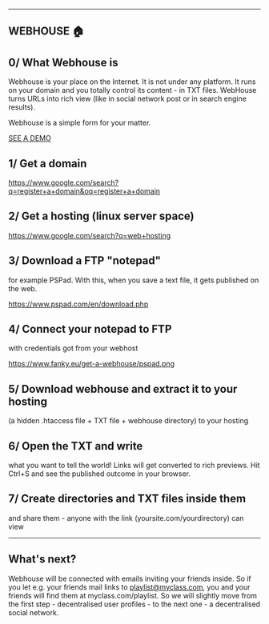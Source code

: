 
-----------
WEBHOUSE 🏠
-----------

0/ What Webhouse is
-------------------

   Webhouse is your place on the Internet. It is not under any platform. It runs on your domain and you totally control its content - in TXT files. WebHouse turns URLs into rich view (like in social network post or in search engine results).
   
   Webhouse is a simple form for your matter.


[SEE A DEMO](https://whdemo.fanky.eu/)

1/ Get a domain
---------------
https://www.google.com/search?q=register+a+domain&oq=register+a+domain

2/ Get a hosting (linux server space)
-------------------------------------

https://www.google.com/search?q=web+hosting

3/ Download a FTP "notepad"
---------------------------
for example PSPad. With this, when you save a text file, it gets published on the web.

https://www.pspad.com/en/download.php
   
4/ Connect your notepad to FTP
------------------------------
with credentials got from your webhost

https://www.fanky.eu/get-a-webhouse/pspad.png

5/ Download webhouse and extract it to your hosting
---------------------------------------------------
(a hidden .htaccess file + TXT file + webhouse directory) to your hosting


6/ Open the TXT and write
-------------------------
what you want to tell the world! Links will get converted to rich previews. Hit Ctrl+S and see the published outcome in your browser.

7/ Create directories and TXT files inside them
-----------------------------------------------
and share them - anyone with the link (yoursite.com/yourdirectory) can view


--------------
What's next?
------------

Webhouse will be connected with emails inviting your friends inside. So if you let e.g. your friends mail links to playlist@myclass.com, you and your friends will find them at myclass.com/playlist. So we will slightly move from the first step - decentralised user profiles - to the next one - a decentralised social network.